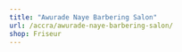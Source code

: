 ```yaml
---
title: "Awurade Naye Barbering Salon"
url: /accra/awurade-naye-barbering-salon/
shop: Friseur
---
```

